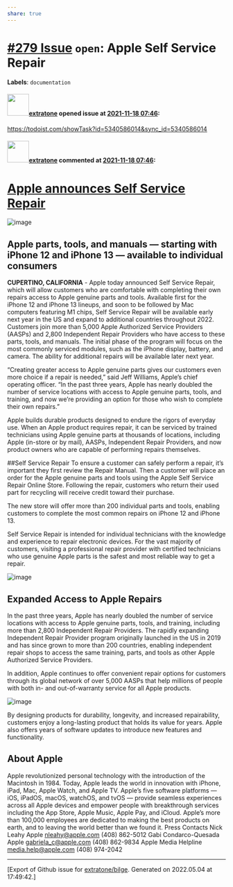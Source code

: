```yaml
---
share: true
---
```

# [\#279 Issue](https://github.com/extratone/bilge/issues/279) `open`: Apple Self Service Repair
**Labels**: `documentation`


#### <img src="https://avatars.githubusercontent.com/u/43663476?u=5047287ff0b8c3ce7f7e5858d204c9b3e57d8e44&v=4" width="50">[extratone](https://github.com/extratone) opened issue at [2021-11-18 07:46](https://github.com/extratone/bilge/issues/279):

https://todoist.com/showTask?id=5340586014&sync_id=5340586014

#### <img src="https://avatars.githubusercontent.com/u/43663476?u=5047287ff0b8c3ce7f7e5858d204c9b3e57d8e44&v=4" width="50">[extratone](https://github.com/extratone) commented at [2021-11-18 07:46](https://github.com/extratone/bilge/issues/279#issuecomment-972617569):

# [Apple announces Self Service Repair](https://nr.apple.com/dH5n9r4q1v)

![image](https://user-images.githubusercontent.com/43663476/142373501-420ca5ac-1f11-4507-8b5c-90fc6de92633.jpeg)

## Apple parts, tools, and manuals — starting with iPhone 12 and iPhone 13 — available to individual consumers

**CUPERTINO, CALIFORNIA** - Apple today announced Self Service Repair, which will allow customers who are comfortable with completing their own repairs access to Apple genuine parts and tools. Available first for the iPhone 12 and iPhone 13 lineups, and soon to be followed by Mac computers featuring M1 chips, Self Service Repair will be available early next year in the US and expand to additional countries throughout 2022. Customers join more than 5,000 Apple Authorized Service Providers (AASPs) and 2,800 Independent Repair Providers who have access to these parts, tools, and manuals.
The initial phase of the program will focus on the most commonly serviced modules, such as the iPhone display, battery, and camera. The ability for additional repairs will be available later next year.

“Creating greater access to Apple genuine parts gives our customers even more choice if a repair is needed,” said Jeff Williams, Apple’s chief operating officer. “In the past three years, Apple has nearly doubled the number of service locations with access to Apple genuine parts, tools, and training, and now we’re providing an option for those who wish to complete their own repairs.”

Apple builds durable products designed to endure the rigors of everyday use. When an Apple product requires repair, it can be serviced by trained technicians using Apple genuine parts at thousands of locations, including Apple (in-store or by mail), AASPs, Independent Repair Providers, and now product owners who are capable of performing repairs themselves.

##Self Service Repair
To ensure a customer can safely perform a repair, it’s important they first review the Repair Manual. Then a customer will place an order for the Apple genuine parts and tools using the Apple Self Service Repair Online Store. Following the repair, customers who return their used part for recycling will receive credit toward their purchase.

The new store will offer more than 200 individual parts and tools, enabling customers to complete the most common repairs on iPhone 12 and iPhone 13.

Self Service Repair is intended for individual technicians with the knowledge and experience to repair electronic devices. For the vast majority of customers, visiting a professional repair provider with certified technicians who use genuine Apple parts is the safest and most reliable way to get a repair.

![image](https://user-images.githubusercontent.com/43663476/142373904-731db59d-695b-484c-af7a-550c7fe590ad.jpeg)

## Expanded Access to Apple Repairs
In the past three years, Apple has nearly doubled the number of service locations with access to Apple genuine parts, tools, and training, including more than 2,800 Independent Repair Providers. The rapidly expanding Independent Repair Provider program originally launched in the US in 2019 and has since grown to more than 200 countries, enabling independent repair shops to access the same training, parts, and tools as other Apple Authorized Service Providers.

In addition, Apple continues to offer convenient repair options for customers through its global network of over 5,000 AASPs that help millions of people with both in- and out-of-warranty service for all Apple products.

![image](https://user-images.githubusercontent.com/43663476/142373955-aea96fb8-725c-4031-8e61-b392fc435e36.jpeg)

By designing products for durability, longevity, and increased repairability, customers enjoy a long-lasting product that holds its value for years. Apple also offers years of software updates to introduce new features and functionality.

## About Apple
Apple revolutionized personal technology with the introduction of the Macintosh in 1984. Today, Apple leads the world in innovation with iPhone, iPad, Mac, Apple Watch, and Apple TV. Apple’s five software platforms — iOS, iPadOS, macOS, watchOS, and tvOS — provide seamless experiences across all Apple devices and empower people with breakthrough services including the App Store, Apple Music, Apple Pay, and iCloud. Apple’s more than 100,000 employees are dedicated to making the best products on earth, and to leaving the world better than we found it.
Press Contacts
Nick Leahy
Apple
nleahy@apple.com
(408) 862-5012
Gabi Condarco-Quesada
Apple
gabriela_c@apple.com
(408) 862-9834
Apple Media Helpline
media.help@apple.com
(408) 974-2042


-------------------------------------------------------------------------------



[Export of Github issue for [extratone/bilge](https://github.com/extratone/bilge). Generated on 2022.05.04 at 17:49:42.]

